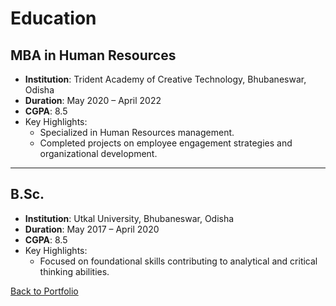 # Education

## MBA in Human Resources
- **Institution**: Trident Academy of Creative Technology, Bhubaneswar, Odisha  
- **Duration**: May 2020 – April 2022  
- **CGPA**: 8.5  
- Key Highlights:
  - Specialized in Human Resources management.
  - Completed projects on employee engagement strategies and organizational development.

---

## B.Sc.
- **Institution**: Utkal University, Bhubaneswar, Odisha  
- **Duration**: May 2017 – April 2020  
- **CGPA**: 8.5  
- Key Highlights:
  - Focused on foundational skills contributing to analytical and critical thinking abilities.

[Back to Portfolio](../README.md)

